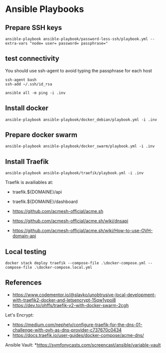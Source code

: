 

# Ansible Playbooks

## Prepare SSH keys

`ansible-playbook ansible-playbook/password-less-ssh/playbook.yml --extra-vars "node= user= password= passphrase="`

## test connectivity

You should use ssh-agent to avoid typing the passphrase for each host

```
ssh-agent bash
ssh-add ~/.ssh/id_rsa
```

`ansible all -m ping -i .inv`

## Install docker

`ansible-playbook ansible-playbook/docker_debian/playbook.yml -i .inv`

## Prepare docker swarm

`ansible-playbook ansible-playbook/docker_swarm/playbook.yml -i .inv`

## Install Traefik

`ansible-playbook ansible-playbook/traefik/playbook.yml -i .inv`

Traefik is availiables at:
* traefik.${DOMAINE}/api
* traefik.${DOMAINE}/dashboard


* https://github.com/acmesh-official/acme.sh
* https://github.com/acmesh-official/acme.sh/wiki/dnsapi
* https://github.com/acmesh-official/acme.sh/wiki/How-to-use-OVH-domain-api


## Local testing

`docker stack deploy traefik --compose-file .\docker-compose.yml --compose-file .\docker-compose.local.yml`

## References

* https://www.codementor.io/@slavko/unobtrusive-local-development-with-traefik2-docker-and-letsencrypt-15qw1ypoi8
* https://dev.to/ohffs/traefik-v2-with-docker-swarm-2cgh

Let's Encrypt:
* https://medium.com/nephely/configure-traefik-for-the-dns-01-challenge-with-ovh-as-dns-provider-c737670c0434
* https://docs.traefik.io/user-guides/docker-compose/acme-dns/

Ansible Vault:
*https://symfonycasts.com/screencast/ansible/variable-vault